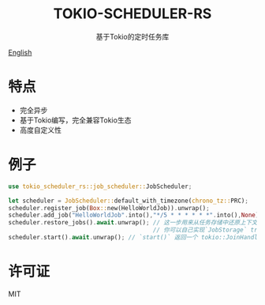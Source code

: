<div style="text-align: center"><h1>TOKIO-SCHEDULER-RS</h1></div>

<div style="text-align: center">基于Tokio的定时任务库</div>

<a href="README.MD">English</a>

# 特点
* 完全异步
* 基于Tokio编写，完全兼容Tokio生态
* 高度自定义性

# 例子
```rust
use tokio_scheduler_rs::job_scheduler::JobScheduler;

let scheduler = JobScheduler::default_with_timezone(chrono_tz::PRC);
scheduler.register_job(Box::new(HelloWorldJob)).unwrap();
scheduler.add_job("HelloWorldJob".into(),"*/5 * * * * * *".into(),None).await.unwrap();
scheduler.restore_jobs().await.unwrap(); // 这一步用来从任务存储中还原上下文，通常在程序重启后恢复执行
                                         // 你可以自己实现`JobStorage` trait 来编写自己的任务存储
scheduler.start().await.unwrap(); // `start()` 返回一个 tokio::JoinHandle<()> , 如果你想继续执行，可以忽略这个返回值
```

# 许可证
MIT